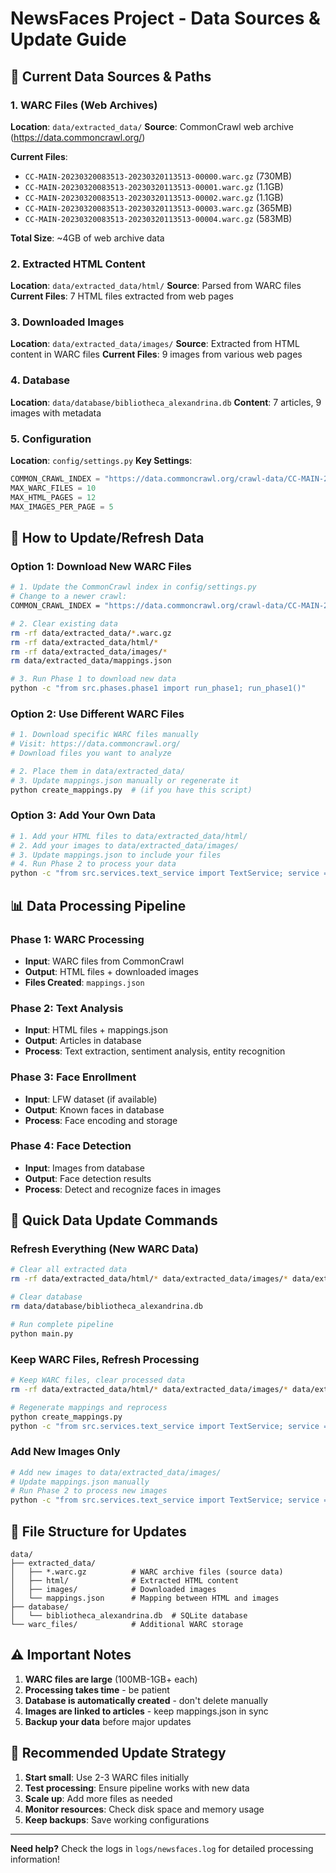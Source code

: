 # NewsFaces Project - Data Sources & Update Guide

## 📍 **Current Data Sources & Paths**

### **1. WARC Files (Web Archives)**
**Location**: `data/extracted_data/`
**Source**: CommonCrawl web archive (https://data.commoncrawl.org/)

**Current Files**:
- `CC-MAIN-20230320083513-20230320113513-00000.warc.gz` (730MB)
- `CC-MAIN-20230320083513-20230320113513-00001.warc.gz` (1.1GB)
- `CC-MAIN-20230320083513-20230320113513-00002.warc.gz` (1.1GB)
- `CC-MAIN-20230320083513-20230320113513-00003.warc.gz` (365MB)
- `CC-MAIN-20230320083513-20230320113513-00004.warc.gz` (583MB)

**Total Size**: ~4GB of web archive data

### **2. Extracted HTML Content**
**Location**: `data/extracted_data/html/`
**Source**: Parsed from WARC files
**Current Files**: 7 HTML files extracted from web pages

### **3. Downloaded Images**
**Location**: `data/extracted_data/images/`
**Source**: Extracted from HTML content in WARC files
**Current Files**: 9 images from various web pages

### **4. Database**
**Location**: `data/database/bibliotheca_alexandrina.db`
**Content**: 7 articles, 9 images with metadata

### **5. Configuration**
**Location**: `config/settings.py`
**Key Settings**:
```python
COMMON_CRAWL_INDEX = "https://data.commoncrawl.org/crawl-data/CC-MAIN-2023-14/warc.paths.gz"
MAX_WARC_FILES = 10
MAX_HTML_PAGES = 12
MAX_IMAGES_PER_PAGE = 5
```

## 🔄 **How to Update/Refresh Data**

### **Option 1: Download New WARC Files**
```bash
# 1. Update the CommonCrawl index in config/settings.py
# Change to a newer crawl:
COMMON_CRAWL_INDEX = "https://data.commoncrawl.org/crawl-data/CC-MAIN-2024-XX/warc.paths.gz"

# 2. Clear existing data
rm -rf data/extracted_data/*.warc.gz
rm -rf data/extracted_data/html/*
rm -rf data/extracted_data/images/*
rm data/extracted_data/mappings.json

# 3. Run Phase 1 to download new data
python -c "from src.phases.phase1 import run_phase1; run_phase1()"
```

### **Option 2: Use Different WARC Files**
```bash
# 1. Download specific WARC files manually
# Visit: https://data.commoncrawl.org/
# Download files you want to analyze

# 2. Place them in data/extracted_data/
# 3. Update mappings.json manually or regenerate it
python create_mappings.py  # (if you have this script)
```

### **Option 3: Add Your Own Data**
```bash
# 1. Add your HTML files to data/extracted_data/html/
# 2. Add your images to data/extracted_data/images/
# 3. Update mappings.json to include your files
# 4. Run Phase 2 to process your data
python -c "from src.services.text_service import TextService; service = TextService(); service.process_html_files()"
```

## 📊 **Data Processing Pipeline**

### **Phase 1: WARC Processing**
- **Input**: WARC files from CommonCrawl
- **Output**: HTML files + downloaded images
- **Files Created**: `mappings.json`

### **Phase 2: Text Analysis**
- **Input**: HTML files + mappings.json
- **Output**: Articles in database
- **Process**: Text extraction, sentiment analysis, entity recognition

### **Phase 3: Face Enrollment**
- **Input**: LFW dataset (if available)
- **Output**: Known faces in database
- **Process**: Face encoding and storage

### **Phase 4: Face Detection**
- **Input**: Images from database
- **Output**: Face detection results
- **Process**: Detect and recognize faces in images

## 🎯 **Quick Data Update Commands**

### **Refresh Everything (New WARC Data)**
```bash
# Clear all extracted data
rm -rf data/extracted_data/html/* data/extracted_data/images/* data/extracted_data/*.warc.gz data/extracted_data/mappings.json

# Clear database
rm data/database/bibliotheca_alexandrina.db

# Run complete pipeline
python main.py
```

### **Keep WARC Files, Refresh Processing**
```bash
# Keep WARC files, clear processed data
rm -rf data/extracted_data/html/* data/extracted_data/images/* data/extracted_data/mappings.json

# Regenerate mappings and reprocess
python create_mappings.py
python -c "from src.services.text_service import TextService; service = TextService(); service.process_html_files()"
```

### **Add New Images Only**
```bash
# Add new images to data/extracted_data/images/
# Update mappings.json manually
# Run Phase 2 to process new images
python -c "from src.services.text_service import TextService; service = TextService(); service.process_html_files()"
```

## 📁 **File Structure for Updates**

```
data/
├── extracted_data/
│   ├── *.warc.gz          # WARC archive files (source data)
│   ├── html/              # Extracted HTML content
│   ├── images/            # Downloaded images
│   └── mappings.json      # Mapping between HTML and images
├── database/
│   └── bibliotheca_alexandrina.db  # SQLite database
└── warc_files/            # Additional WARC storage
```

## ⚠️ **Important Notes**

1. **WARC files are large** (100MB-1GB+ each)
2. **Processing takes time** - be patient
3. **Database is automatically created** - don't delete manually
4. **Images are linked to articles** - keep mappings.json in sync
5. **Backup your data** before major updates

## 🚀 **Recommended Update Strategy**

1. **Start small**: Use 2-3 WARC files initially
2. **Test processing**: Ensure pipeline works with new data
3. **Scale up**: Add more files as needed
4. **Monitor resources**: Check disk space and memory usage
5. **Keep backups**: Save working configurations

---

**Need help?** Check the logs in `logs/newsfaces.log` for detailed processing information!
